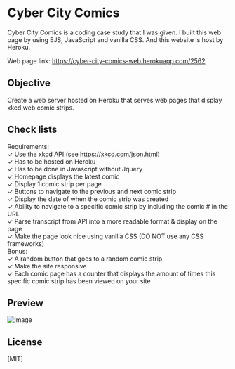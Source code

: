 # Cyber City Comics

Cyber City Comics is a coding case study that I was given. I built this web page by using EJS, JavaScript and vanilla CSS. And this website is host by Heroku.

Web page link: https://cyber-city-comics-web.herokuapp.com/2562

## Objective
Create a web server hosted on Heroku that serves web pages that display xkcd web comic strips.

## Check lists
Requirements:\
✓ Use the xkcd API (see https://xkcd.com/json.html)\
✓ Has to be hosted on Heroku\
✓ Has to be done in Javascript without Jquery\
✓ Homepage displays the latest comic\
✓ Display 1 comic strip per page\
✓ Buttons to navigate to the previous and next comic strip\
✓ Display the date of when the comic strip was created\
✓ Ability to navigate to a specific comic strip by including the comic # in the URL\
✓ Parse transcript from API into a more readable format & display on the page\
✓ Make the page look nice using vanilla CSS (DO NOT use any CSS frameworks)\
Bonus:\
✓ A random button that goes to a random comic strip\
✓ Make the site responsive\
✓ Each comic page has a counter that displays the amount of times this specific comic strip has been
viewed on your site

## Preview
![image](https://user-images.githubusercontent.com/70301387/137659893-be1adaf7-8d9b-4f70-91af-66596ca08550.png)

## License
[MIT]
